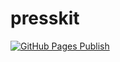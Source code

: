 # presskit

[![GitHub Pages Publish](https://github.com/thetrashcangang/presskit/actions/workflows/publish-website.yml/badge.svg)](https://github.com/thetrashcangang/presskit/actions/workflows/publish-website.yml)
